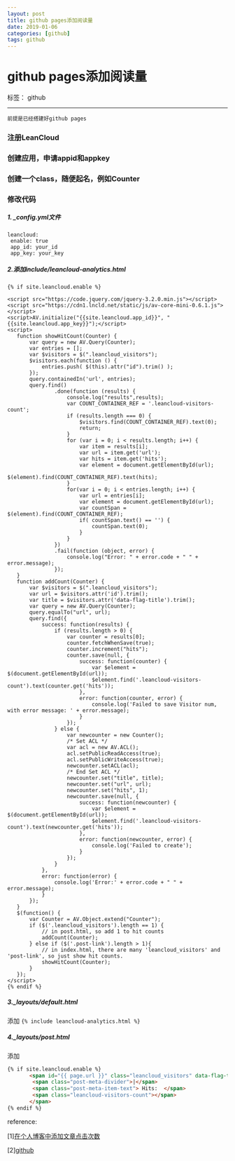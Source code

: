 ```yaml
---
layout: post
title: github pages添加阅读量
date: 2019-01-06
categories: [github]
tags: github
---
```

<!--more-->

# github pages添加阅读量

标签： github

---

```前提是已经搭建好github pages```

 

 ### 注册LeanCloud
 ### 创建应用，申请appid和appkey
 ### 创建一个class，随便起名，例如Counter
 ### 修改代码
 ##### 1. _config.yml文件
 ```
leancloud:
  enable: true
  app_id: your_id
  app_key: your_key
 ```
 
 ##### 2.添加include/leancloud-analytics.html
 
 ```
 {% if site.leancloud.enable %}

<script src="https://code.jquery.com/jquery-3.2.0.min.js"></script>
<script src="https://cdn1.lncld.net/static/js/av-core-mini-0.6.1.js"></script>
<script>AV.initialize("{{site.leancloud.app_id}}", "{{site.leancloud.app_key}}");</script>
<script>
    function showHitCount(Counter) {
        var query = new AV.Query(Counter);
        var entries = [];
        var $visitors = $(".leancloud_visitors");
        $visitors.each(function () {
            entries.push( $(this).attr("id").trim() );
        });
        query.containedIn('url', entries);
        query.find()
                .done(function (results) {
                    console.log("results",results);
                    var COUNT_CONTAINER_REF = '.leancloud-visitors-count';
                    if (results.length === 0) {
                        $visitors.find(COUNT_CONTAINER_REF).text(0);
                        return;
                    }
                    for (var i = 0; i < results.length; i++) {
                        var item = results[i];
                        var url = item.get('url');
                        var hits = item.get('hits');
                        var element = document.getElementById(url);
                        $(element).find(COUNT_CONTAINER_REF).text(hits);
                    }
                    for(var i = 0; i < entries.length; i++) {
                        var url = entries[i];
                        var element = document.getElementById(url);
                        var countSpan = $(element).find(COUNT_CONTAINER_REF);
                        if( countSpan.text() == '') {
                            countSpan.text(0);
                        }
                    }
                })
                .fail(function (object, error) {
                    console.log("Error: " + error.code + " " + error.message);
                });
    }
    function addCount(Counter) {
        var $visitors = $(".leancloud_visitors");
        var url = $visitors.attr('id').trim();
        var title = $visitors.attr('data-flag-title').trim();
        var query = new AV.Query(Counter);
        query.equalTo("url", url);
        query.find({
            success: function(results) {
                if (results.length > 0) {
                    var counter = results[0];
                    counter.fetchWhenSave(true);
                    counter.increment("hits");
                    counter.save(null, {
                        success: function(counter) {
                            var $element = $(document.getElementById(url));
                            $element.find('.leancloud-visitors-count').text(counter.get('hits'));
                        },
                        error: function(counter, error) {
                            console.log('Failed to save Visitor num, with error message: ' + error.message);
                        }
                    });
                } else {
                    var newcounter = new Counter();
                    /* Set ACL */
                    var acl = new AV.ACL();
                    acl.setPublicReadAccess(true);
                    acl.setPublicWriteAccess(true);
                    newcounter.setACL(acl);
                    /* End Set ACL */
                    newcounter.set("title", title);
                    newcounter.set("url", url);
                    newcounter.set("hits", 1);
                    newcounter.save(null, {
                        success: function(newcounter) {
                            var $element = $(document.getElementById(url));
                            $element.find('.leancloud-visitors-count').text(newcounter.get('hits'));
                        },
                        error: function(newcounter, error) {
                            console.log('Failed to create');
                        }
                    });
                }
            },
            error: function(error) {
                console.log('Error:' + error.code + " " + error.message);
            }
        });
    }
    $(function() {
        var Counter = AV.Object.extend("Counter");
        if ($('.leancloud_visitors').length == 1) {
            // in post.html, so add 1 to hit counts
            addCount(Counter);
        } else if ($('.post-link').length > 1){
            // in index.html, there are many 'leancloud_visitors' and 'post-link', so just show hit counts.
            showHitCount(Counter);
        }
    });
</script>
{% endif %}
```


##### 3._layouts/default.html
添加
```{% include leancloud-analytics.html %}```

##### 4._layouts/post.html
添加
```html
{% if site.leancloud.enable %}
       <span id="{{ page.url }}" class="leancloud_visitors" data-flag-title="{{ page.title }}">
        <span class="post-meta-divider">|</span>
        <span class="post-meta-item-text"> Hits:  </span>
        <span class="leancloud-visitors-count"></span>
       </span>
{% endif %}
```
 
reference:

[1][在个人博客中添加文章点击次数](https://blog.csdn.net/u013553529/article/details/63357382)

[2][github](https://github.com/galian123/galian123.github.io)
